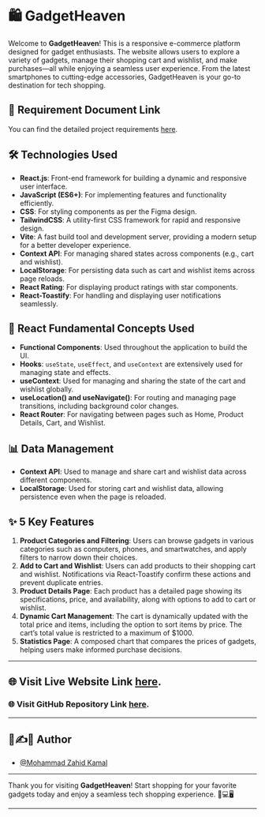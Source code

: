 # 🛍️ GadgetHeaven
Welcome to **GadgetHeaven**! This is a responsive e-commerce platform designed for gadget enthusiasts. The website allows users to explore a variety of gadgets, manage their shopping cart and wishlist, and make purchases—all while enjoying a seamless user experience. From the latest smartphones to cutting-edge accessories, GadgetHeaven is your go-to destination for tech shopping.

## 📄 Requirement Document Link
You can find the detailed project requirements [here](#).

## 🛠️ Technologies Used
- **React.js**: Front-end framework for building a dynamic and responsive user interface.
- **JavaScript (ES6+)**: For implementing features and functionality efficiently.
- **CSS**: For styling components as per the Figma design.
- **TailwindCSS**: A utility-first CSS framework for rapid and responsive design.
- **Vite**: A fast build tool and development server, providing a modern setup for a better developer experience.
- **Context API**: For managing shared states across components (e.g., cart and wishlist).
- **LocalStorage**: For persisting data such as cart and wishlist items across page reloads.
- **React Rating**: For displaying product ratings with star components.
- **React-Toastify**: For handling and displaying user notifications seamlessly.

## 🔑 React Fundamental Concepts Used
- **Functional Components**: Used throughout the application to build the UI.
- **Hooks**: `useState`, `useEffect`, and `useContext` are extensively used for managing state and effects.
- **useContext**: Used for managing and sharing the state of the cart and wishlist globally.
- **useLocation() and useNavigate()**: For routing and managing page transitions, including background color changes.
- **React Router**: For navigating between pages such as Home, Product Details, Cart, and Wishlist.

## 📊 Data Management
- **Context API**: Used to manage and share cart and wishlist data across different components.
- **LocalStorage**: Used for storing cart and wishlist data, allowing persistence even when the page is reloaded.

## ✨ 5 Key Features
1. **Product Categories and Filtering**: Users can browse gadgets in various categories such as computers, phones, and smartwatches, and apply filters to narrow down their choices.
2. **Add to Cart and Wishlist**: Users can add products to their shopping cart and wishlist. Notifications via React-Toastify confirm these actions and prevent duplicate entries.
3. **Product Details Page**: Each product has a detailed page showing its specifications, price, and availability, along with options to add to cart or wishlist.
4. **Dynamic Cart Management**: The cart is dynamically updated with the total price and items, including the option to sort items by price. The cart’s total value is restricted to a maximum of $1000.
5. **Statistics Page**: A composed chart that compares the prices of gadgets, helping users make informed purchase decisions.

---

## 🌐 Visit Live Website Link [here](https://gadgets-heaven-ph10.netlify.app/).
### 🌐 Visit GitHub Repository Link [here](https://github.com/programming-hero-web-course-4/b10a8-gadget-heaven-MZahidKamal.git).

---

## 👤✍️📝 Author
- [@Mohammad Zahid Kamal](https://github.com/MZahidKamal)

---

Thank you for visiting **GadgetHeaven**! Start shopping for your favorite gadgets today and enjoy a seamless tech shopping experience. 📱💻🖥️

---
